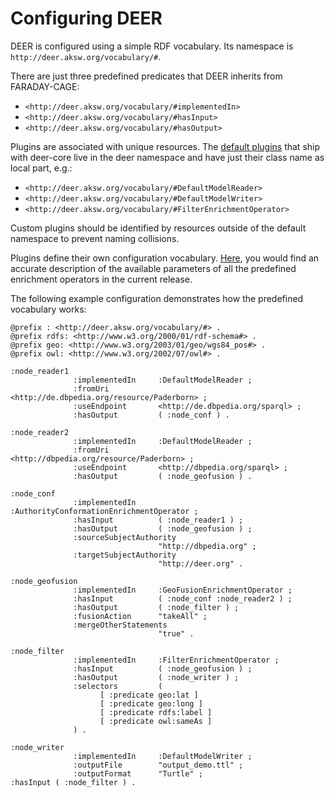 # Configuring DEER

DEER is configured using a simple RDF vocabulary.
Its namespace is `http://deer.aksw.org/vocabulary/#`.

There are just three predefined predicates that DEER inherits from FARADAY-CAGE:

* `<http://deer.aksw.org/vocabulary/#implementedIn>`
* `<http://deer.aksw.org/vocabulary/#hasInput>`
* `<http://deer.aksw.org/vocabulary/#hasOutput>`

Plugins are associated with unique resources. The [default plugins](./configuring_deer/enrichment_operators.md) that ship with deer-core live in
the deer namespace and have just their class name as local part, e.g.: 

* `<http://deer.aksw.org/vocabulary/#DefaultModelReader>`
* `<http://deer.aksw.org/vocabulary/#DefaultModelWriter>`
* `<http://deer.aksw.org/vocabulary/#FilterEnrichmentOperator>`

Custom plugins should be identified by resources outside of the default namespace to prevent
naming collisions.

Plugins define their own configuration vocabulary. [Here](./configuring_deer/enrichment_operators.md), you would find an accurate description of the available parameters of all the predefined enrichment operators in the current release.

The following example configuration demonstrates how the predefined vocabulary works:  

```turtle
@prefix : <http://deer.aksw.org/vocabulary/#> .
@prefix rdfs: <http://www.w3.org/2000/01/rdf-schema#> .
@prefix geo: <http://www.w3.org/2003/01/geo/wgs84_pos#> .
@prefix owl: <http://www.w3.org/2002/07/owl#> .

:node_reader1
              :implementedIn     :DefaultModelReader ;
              :fromUri           <http://de.dbpedia.org/resource/Paderborn> ;
              :useEndpoint       <http://de.dbpedia.org/sparql> ;
              :hasOutput         ( :node_conf ) .

:node_reader2
              :implementedIn     :DefaultModelReader ;
              :fromUri           <http://dbpedia.org/resource/Paderborn> ;
              :useEndpoint       <http://dbpedia.org/sparql> ;
              :hasOutput         ( :node_geofusion ) .

:node_conf
              :implementedIn     :AuthorityConformationEnrichmentOperator ;
              :hasInput          ( :node_reader1 ) ;
              :hasOutput         ( :node_geofusion ) ;
              :sourceSubjectAuthority
                                 "http://dbpedia.org" ;
              :targetSubjectAuthority
                                 "http://deer.org" .

:node_geofusion
              :implementedIn     :GeoFusionEnrichmentOperator ;
              :hasInput          ( :node_conf :node_reader2 ) ;
              :hasOutput         ( :node_filter ) ;
              :fusionAction      "takeAll" ;
              :mergeOtherStatements
                                 "true" .

:node_filter
              :implementedIn     :FilterEnrichmentOperator ;
              :hasInput          ( :node_geofusion ) ;
              :hasOutput         ( :node_writer ) ;
              :selectors         (
                    [ :predicate geo:lat ]
                    [ :predicate geo:long ]
                    [ :predicate rdfs:label ]
                    [ :predicate owl:sameAs ]
              ) .

:node_writer
              :implementedIn     :DefaultModelWriter ;
              :outputFile        "output_demo.ttl" ;
              :outputFormat      "Turtle" ;
:hasInput ( :node_filter ) .
```
